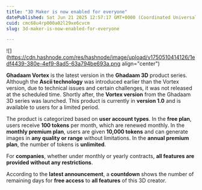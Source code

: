 ```yaml
---
title: "3D Maker is now enabled for everyone"
datePublished: Sat Jun 21 2025 12:57:17 GMT+0000 (Coordinated Universal Time)
cuid: cmc68u4rp000a02l29xe6cvcm
slug: 3d-maker-is-now-enabled-for-everyone

---
```


![](https://cdn.hashnode.com/res/hashnode/image/upload/v1750510414126/1edf4439-380e-4ef9-8ad5-63a794be693a.png align="center")

**Ghadaam Vortex** is the latest version in the **Ghadaam 3D** product series. Although the **Ascii technology** was introduced earlier than the Vortex version, due to technical issues and certain challenges, it was not released at the scheduled time. Shortly after, the **Vortex version** from the Ghadaam 3D series was launched. This product is currently in **version 1.0** and is available to users for a limited period.

The product is categorized based on **user account types**. In the **free plan**, users receive **100 tokens** per month, which are renewed monthly. In the **monthly premium plan**, users are given **10,000 tokens** and can generate images in **any quality or range** without limitations. In the **annual premium plan**, the number of tokens is **unlimited**.

For **companies**, whether under monthly or yearly contracts, **all features are provided without any restrictions**.

According to the **latest announcement**, a **countdown** shows the number of remaining days for **free access** to **all features** of this 3D creator.